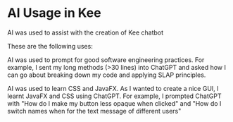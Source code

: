 # AI Usage in Kee

AI was used to assist with the creation of Kee chatbot

These are the following uses:

AI was used to prompt for good software engineering practices.
For example, I sent my long methods (>30 lines) into ChatGPT and asked how
I can go about breaking down my code and applying SLAP principles.

AI was used to learn CSS and JavaFX. As I wanted to create a nice GUI,
I learnt JavaFX and CSS using ChatGPT. For example, I prompted ChatGPT
with "How do I make my button less opaque when clicked" and 
"How do I switch names when for the text message of different users"
